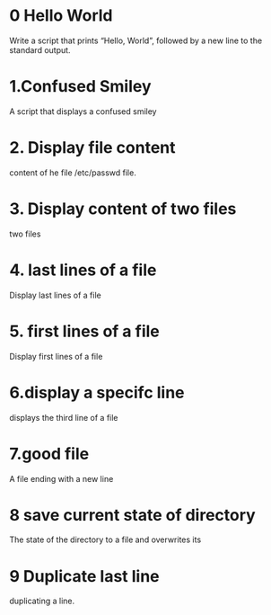 # 0 Hello World
Write a script that prints “Hello, World”, followed by a new line to the standard output.
# 1.Confused Smiley
A script that displays a confused smiley
# 2. Display file content
content of he file /etc/passwd file.
# 3. Display content of two files
two files
# 4. last lines of a file
Display last lines of a file
# 5. first lines of a file
Display first lines of a file
# 6.display a specifc line
displays the third line of a file
# 7.good file
A file ending with a new line
# 8 save current state of directory
The state of the directory to a file and overwrites its
# 9 Duplicate last line
duplicating a line.
